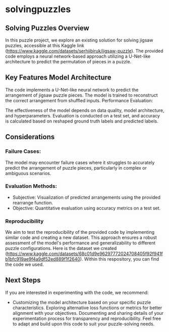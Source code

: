 # solvingpuzzles

## Solving Puzzles Overview

In this puzzle project, we explore an existing solution for solving jigsaw puzzles, accessible at this Kaggle link (https://www.kaggle.com/datasets/serhiibiruk/jigsaw-puzzle). The provided code employs a neural network-based approach utilizing a U-Net-like architecture to predict the permutation of pieces in a puzzle.

## Key Features Model Architecture

The code implements a U-Net-like neural network to predict the arrangement of jigsaw puzzle pieces.
The model is trained to reconstruct the correct arrangement from shuffled inputs.
Performance Evaluation:

The effectiveness of the model depends on data quality, model architecture, and hyperparameters.
Evaluation is conducted on a test set, and accuracy is calculated based on reshaped ground truth labels and predicted labels.

## Considerations

### Failure Cases:

The model may encounter failure cases where it struggles to accurately predict the arrangement of puzzle pieces, particularly in complex or ambiguous scenarios.

### Evaluation Methods:

- Subjective: Visualization of predicted arrangements using the provided rearrange function.
- Objective: Quantitative evaluation using accuracy metrics on a test set.

### Reproducibility
We aim to test the reproducibility of the provided code by implementing similar code and creating a new dataset. This approach ensures a robust assessment of the model's performance and generalizability to different puzzle configurations. Here is the dataset we created (https://www.kaggle.com/datasets/68c01d9e96297772024708405f92f941fb1bfc919ae9f4a9df52ed889f1f2640). Within this respository, you can find the code we used. 

## Next Steps
If you are interested in experimenting with the code, we recommend:
- Customizing the model architecture based on your specific puzzle characteristics.
Exploring alternative loss functions or metrics for better alignment with your objectives.
Documenting and sharing details of your experimentation process for transparency and reproducibility.
Feel free to adapt and build upon this code to suit your puzzle-solving needs.
